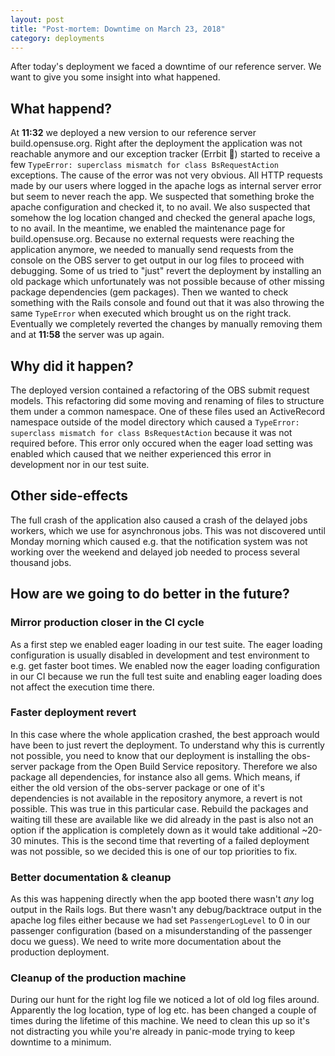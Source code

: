 ```yaml
---
layout: post
title: "Post-mortem: Downtime on March 23, 2018"
category: deployments
---
```


After today's deployment we faced a downtime of our reference server. We want to give you some insight into what happened.

## What happend?

At **11:32** we deployed a new version to our reference server build.opensuse.org. 
Right after the deployment the application was not reachable anymore and our exception tracker (Errbit 💋) started to receive a few `TypeError: superclass mismatch for class BsRequestAction` exceptions. 
The cause of the error was not very obvious.
All HTTP requests made by our users where logged in the apache logs as internal server error but seem to never reach the app.
We suspected that something broke the apache configuration and checked it, to no avail.
We also suspected that somehow the log location changed and checked the general apache logs, to no avail.
In the meantime, we enabled the maintenance page for build.opensuse.org.
Because no external requests were reaching the application anymore, we needed to manually send requests from the console on the OBS server to get output in our log files to proceed with debugging.
Some of us tried to "just" revert the deployment by installing an old package which unfortunately was not possible because of other missing package dependencies (gem packages).
Then we wanted to check something with the Rails console and found out that it was also throwing the same `TypeError` when executed which brought us on the right track.
Eventually we completely reverted the changes by manually removing them and at **11:58** the server was up again.

## Why did it happen?

The deployed version contained a refactoring of the OBS submit request models.
This refactoring did some moving and renaming of files to structure them under a common namespace.
One of these files used an ActiveRecord namespace outside of the model directory which caused a ``TypeError: superclass mismatch for class BsRequestAction`` because it was not required before.
This error only occured when the eager load setting was enabled which caused that we neither experienced this error in development nor in our test suite.

## Other side-effects
The full crash of the application also caused a crash of the delayed jobs workers, which we use for asynchronous jobs.
This was not discovered until Monday morning which caused e.g. that the notification system was not working over the weekend and delayed job needed to process several thousand jobs.

## How are we going to do better in the future?

### Mirror production closer in the CI cycle
As a first step we enabled eager loading in our test suite. 
The eager loading configuration is usually disabled in development and test environment to e.g. get faster boot times.
We enabled now the eager loading configuration in our CI because we run the full test suite and enabling eager loading does not affect the execution time there.

### Faster deployment revert
In this case where the whole application crashed, the best approach would have been to just revert the deployment.
To understand why this is currently not possible, you need to know that our deployment is installing the obs-server package from the Open Build Service repository.
Therefore we also package all dependencies, for instance also all gems.
Which means, if either the old version of the obs-server package or one of it's dependencies is not available in the repository anymore, a revert is not possible.
This was true in this particular case.
Rebuild the packages and waiting till these are available like we did already in the past is also not an option if the application is completely down as it would take additional ~20-30 minutes. 
This is the second time that reverting of a failed deployment was not possible, so we decided this is one of our top priorities to fix.

### Better documentation & cleanup
As this was happening directly when the app booted there wasn't _any_ log output in the Rails logs. 
But there wasn't any debug/backtrace output in the apache log files either because we had set ``PassengerLogLevel`` to 0 in our passenger configuration (based on a misunderstanding of the passenger docu we guess). We need to write more documentation about the production deployment.

### Cleanup of the production machine
During our hunt for the right log file we noticed a lot of old log files around. Apparently the log location, type of log etc. has been changed a couple of times during the lifetime of this machine.
We need to clean this up so it's not distracting you while you're already in panic-mode trying to keep downtime to a minimum.

